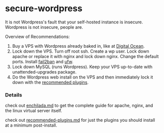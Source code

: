 # secure-wordpress

It is not Wordpress's fault that your self-hosted instance is insecure. Wordpress is not insecure, people are.

Overview of Recommendations:

1. Buy a VPS with Wordpress already baked in, like at [Digital Ocean](https://www.digitalocean.com/).
2. Lock down the VPS. Turn off root ssh. Create a wp user. Lock down apache or replace it with nginx and lock down nginx. Change the default ports. Install [fail2ban](http://www.fail2ban.org/) and [ufw](https://help.ubuntu.com/community/UFW).
3. Lock down MySQL (runs Wordpress). Keep your VPS up-to-date with unattended-upgrades package.
4. Do the Wordpress web install on the VPS and then immediately lock it down with the [recommended plugins](recommended-plugins.md).


### Details

check out [enchilada.md](enchilada.md) to get the complete guide for apache, nginx, and the linux virtual server itself.

check out [recommended-plugins.md](recommended-plugins.md) for just the plugins you should install at a minimum post-install.
